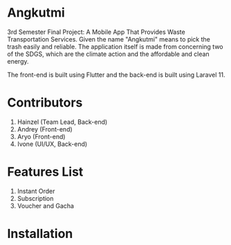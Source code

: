 # Angkutmi
3rd Semester Final Project: A Mobile App That Provides Waste Transportation Services. Given the name "Angkutmi" means to pick the trash easily and reliable. The application itself is made from concerning two of the SDGS, which are the climate action and the affordable and clean energy. 

The front-end is built using Flutter and the back-end is built using Laravel 11. 

# Contributors
1. Hainzel (Team Lead, Back-end)
2. Andrey (Front-end)
3. Aryo (Front-end)
4. Ivone (UI/UX, Back-end)

# Features List
1. Instant Order
2. Subscription
3. Voucher and Gacha

# Installation

